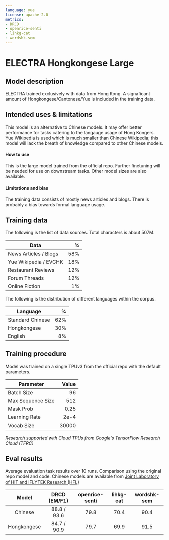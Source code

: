 ```yaml
---
language: yue
license: apache-2.0
metrics:
- DRCD
- openrice-senti
- lihkg-cat
- wordshk-sem
---
```


# ELECTRA Hongkongese Large

## Model description

ELECTRA trained exclusively with data from Hong Kong. A signaficant amount of Hongkongese/Cantonese/Yue is included in the training data.

## Intended uses & limitations

This model is an alternative to Chinese models. It may offer better performance for tasks catering to the langauge usage of Hong Kongers. Yue Wikipedia is used which is much smaller than Chinese Wikipedia; this model will lack the breath of knowledge compared to other Chinese models.

#### How to use

This is the large model trained from the official repo. Further finetuning will be needed for use on downstream tasks. Other model sizes are also available.

#### Limitations and bias

The training data consists of mostly news articles and blogs. There is probably a bias towards formal language usage. 

## Training data

The following is the list of data sources. Total characters is about 507M.

| Data                                              |   % |
| ------------------------------------------------- | --: |
| News Articles / Blogs                             | 58% |
| Yue Wikipedia / EVCHK                             | 18% |
| Restaurant Reviews                                | 12% |
| Forum Threads                                     | 12% |
| Online Fiction                                    |  1% |

The following is the distribution of different languages within the corpus.

| Language                                          |   % |
| ------------------------------------------------- | --: |
| Standard Chinese                                  | 62% |
| Hongkongese                                       | 30% |
| English                                           |  8% |

## Training procedure

Model was trained on a single TPUv3 from the official repo with the default parameters.

| Parameter                                        | Value |
| ------------------------------------------------ | ----: |
| Batch Size                                       | 96    |
| Max Sequence Size                                | 512   |
| Mask Prob                                        | 0.25  |
| Learning Rate                                    | 2e-4  |
| Vocab Size                                       | 30000 |

 *Research supported with Cloud TPUs from Google's TensorFlow Research Cloud (TFRC)*

## Eval results

Average evaluation task results over 10 runs. Comparison using the original repo model and code. Chinese models are available from [Joint Laboratory of HIT and iFLYTEK Research (HFL)](https://huggingface.co/hfl)

| Model       | DRCD (EM/F1) | openrice-senti | lihkg-cat | wordshk-sem |
|:-----------:|:------------:|:--------------:|:---------:|:-----------:|
| Chinese     | 88.8 / 93.6  | 79.8           | 70.4      | 90.4        |
| Hongkongese | 84.7 / 90.9  | 79.7           | 69.9      | 91.5        |
